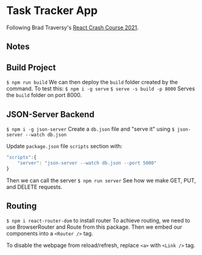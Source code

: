 # Task Tracker App

Following Brad Traversy's [React Crash Course 2021](youtube.com/watch?v=w7ejDZ8SWv8).

## Notes

## Build Project

`$ npm run build`
We can then deploy the `build` folder created by the command.
To test this:
`$ npm i -g serve`
`$ serve -s build -p 8000` Serves the `build` folder on port 8000.

## JSON-Server Backend

`$ npm i -g json-server`
Create a `db.json` file and "serve it" using `$ json-server --watch db.json`

Update `package.json` file `scripts` section with:

```javascript
"scripts":{
    "server": "json-server --watch db.json --port 5000"
}
```

Then we can call the server `$ npm run server`
See how we make GET, PUT, and DELETE requests.

## Routing

`$ npm i react-router-dom` to install router
To achieve routing, we need to use BrowserRouter and Route from this package.
Then we embed our components into a `<Router />` tag.

To disable the webpage from reload/refresh, replace `<a>` with `<Link />` tag.
